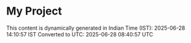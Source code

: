 # My Project

This content is dynamically generated in Indian Time (IST): 2025-06-28 14:10:57 IST
Converted to UTC: 2025-06-28 08:40:57 UTC
